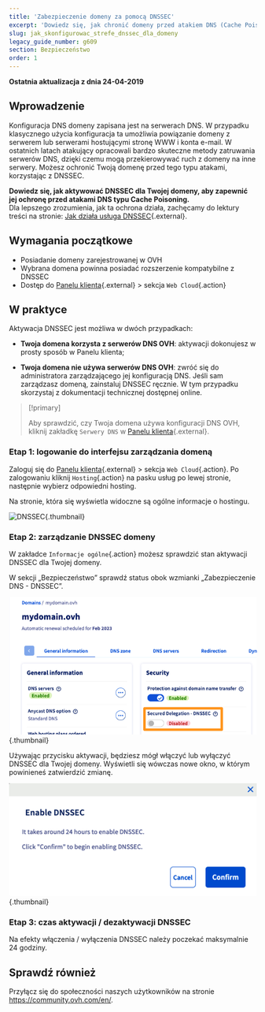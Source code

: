 ```yaml
---
title: 'Zabezpieczenie domeny za pomocą DNSSEC'
excerpt: 'Dowiedz się, jak chronić domeny przed atakiem DNS (Cache Poisoning) za pomocą DNSSEC'
slug: jak_skonfigurowac_strefe_dnssec_dla_domeny
legacy_guide_number: g609
section: Bezpieczeństwo
order: 1
---
```


**Ostatnia aktualizacja z dnia 24-04-2019**

## Wprowadzenie

Konfiguracja DNS domeny zapisana jest na serwerach DNS. W przypadku klasycznego użycia konfiguracja ta umożliwia powiązanie domeny z serwerem lub serwerami hostującymi stronę WWW i konta e-mail. W ostatnich latach atakujący opracowali bardzo skuteczne metody zatruwania serwerów DNS, dzięki czemu mogą przekierowywać ruch z domeny na inne serwery. Możesz ochronić Twoją domenę przed tego typu atakami, korzystając z DNSSEC.

**Dowiedz się, jak aktywować DNSSEC dla Twojej domeny, aby zapewnić jej ochronę przed atakami DNS typu Cache Poisoning.**  
Dla lepszego zrozumienia, jak ta ochrona działa, zachęcamy do lektury treści na stronie: [Jak działa usługa DNSSEC](https://www.ovh.pl/domeny/usluga_dnssec.xml){.external}.

## Wymagania początkowe

- Posiadanie domeny zarejestrowanej w OVH
- Wybrana domena powinna posiadać rozszerzenie kompatybilne z DNSSEC
- Dostęp do [Panelu klienta](https://www.ovh.com/auth/?action=gotomanager&from=https://www.ovh.pl/&ovhSubsidiary=pl){.external} > sekcja `Web Cloud`{.action}

## W praktyce

Aktywacja DNSSEC jest możliwa w dwóch przypadkach:

- **Twoja domena korzysta z serwerów DNS OVH**: aktywacji dokonujesz w prosty sposób w Panelu klienta;

- **Twoja domena nie używa serwerów DNS OVH**: zwróć się do administratora zarządzającego jej konfiguracją DNS.  Jeśli sam zarządzasz domeną, zainstaluj DNSSEC ręcznie. W tym przypadku skorzystaj z dokumentacji technicznej dostępnej online.

> [!primary]
>
> Aby sprawdzić, czy Twoja domena używa konfiguracji DNS OVH, kliknij zakładkę `Serwery DNS` w [Panelu klienta](https://www.ovh.com/auth/?action=gotomanager&from=https://www.ovh.pl/&ovhSubsidiary=pl){.external}.
>

### Etap 1: logowanie do interfejsu zarządzania domeną

Zaloguj się do [Panelu klienta](https://www.ovh.com/auth/?action=gotomanager&from=https://www.ovh.pl/&ovhSubsidiary=pl){.external} > sekcja `Web Cloud`{.action}. Po zalogowaniu kliknij `Hosting`{.action} na pasku usług po lewej stronie, następnie wybierz odpowiedni hosting.

Na stronie, która się wyświetla widoczne są ogólne informacje o hostingu. 

![DNSSEC](images/activate-dnssec-step1.png){.thumbnail}

### Etap 2: zarządzanie DNSSEC domeny

W zakładce `Informacje ogólne`{.action} możesz sprawdzić stan aktywacji DNSSEC dla Twojej domeny.

W sekcji „Bezpieczeństwo” sprawdź status obok wzmianki „Zabezpieczenie DNS - DNSSEC”.

![DNSSEC](images/activate-dnssec-step2.png){.thumbnail}

Używając przycisku aktywacji, będziesz mógł włączyć lub wyłączyć DNSSEC dla Twojej domeny. Wyświetli się wówczas nowe okno, w którym powinieneś zatwierdzić zmianę.

![DNSSEC](images/activate-dnssec-step3.png){.thumbnail}

### Etap 3: czas aktywacji / dezaktywacji DNSSEC 

Na efekty włączenia / wyłączenia DNSSEC należy poczekać maksymalnie 24 godziny.  

## Sprawdź również

Przyłącz się do społeczności naszych użytkowników na stronie <https://community.ovh.com/en/>.